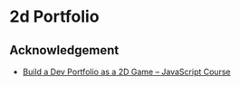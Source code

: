 # 2d Portfolio



## Acknowledgement

- [Build a Dev Portfolio as a 2D Game – JavaScript Course](https://www.youtube.com/watch?v=wy_fSStEgMs)